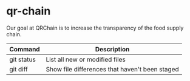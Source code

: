 # qr-chain
Our goal at QRChain is to increase the transparency of the food supply chain.

| Command | Description |
| --- | --- |
| git status | List all new or modified files |
| git diff | Show file differences that haven't been staged |
